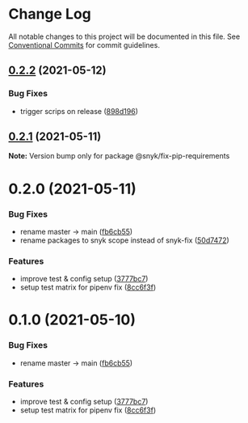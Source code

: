 # Change Log

All notable changes to this project will be documented in this file.
See [Conventional Commits](https://conventionalcommits.org) for commit guidelines.

## [0.2.2](https://github.com/snyk-tech-services/python-fix/compare/@snyk/fix-pip-requirements@0.2.1...@snyk/fix-pip-requirements@0.2.2) (2021-05-12)


### Bug Fixes

* trigger scrips on release ([898d196](https://github.com/snyk-tech-services/python-fix/commit/898d196788adca42f8b8eff926b26db847b21656))





## [0.2.1](https://github.com/snyk-tech-services/python-fix/compare/@snyk/fix-pip-requirements@0.2.0...@snyk/fix-pip-requirements@0.2.1) (2021-05-11)

**Note:** Version bump only for package @snyk/fix-pip-requirements





# 0.2.0 (2021-05-11)


### Bug Fixes

* rename master -> main ([fb6cb55](https://github.com/snyk-tech-services/python-fix/commit/fb6cb55cb137d102ace831984e94feb3456264fd))
* rename packages to snyk scope instead of snyk-fix ([50d7472](https://github.com/snyk-tech-services/python-fix/commit/50d74721e345cd437e50a86b2cdadbedc455d081))


### Features

* improve test & config setup ([3777bc7](https://github.com/snyk-tech-services/python-fix/commit/3777bc7270372cb6eff8819a641f3f0c94b97064))
* setup test matrix for pipenv fix ([8cc6f3f](https://github.com/snyk-tech-services/python-fix/commit/8cc6f3f906838dde9e26448e60b3f03039d6305e))





# 0.1.0 (2021-05-10)


### Bug Fixes

* rename master -> main ([fb6cb55](https://github.com/snyk-tech-services/python-fix/commit/fb6cb55cb137d102ace831984e94feb3456264fd))


### Features

* improve test & config setup ([3777bc7](https://github.com/snyk-tech-services/python-fix/commit/3777bc7270372cb6eff8819a641f3f0c94b97064))
* setup test matrix for pipenv fix ([8cc6f3f](https://github.com/snyk-tech-services/python-fix/commit/8cc6f3f906838dde9e26448e60b3f03039d6305e))
